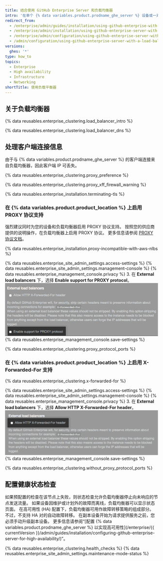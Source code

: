 ```yaml
---
title: 结合使用 GitHub Enterprise Server 和负载均衡器
intro: '在单个 {% data variables.product.prodname_ghe_server %} 设备或一对采用高可用性配置的设备前方使用负载均衡器。'
redirect_from:
  - /enterprise/admin/guides/installation/using-github-enterprise-with-a-load-balancer
  - /enterprise/admin/installation/using-github-enterprise-server-with-a-load-balancer
  - /enterprise/admin/configuration/using-github-enterprise-server-with-a-load-balancer
  - /admin/configuration/using-github-enterprise-server-with-a-load-balancer
versions:
  ghes: '*'
type: how_to
topics:
  - Enterprise
  - High availability
  - Infrastructure
  - Networking
shortTitle: 使用负载平衡器
---
```


## 关于负载均衡器

{% data reusables.enterprise_clustering.load_balancer_intro %}

{% data reusables.enterprise_clustering.load_balancer_dns %}

## 处理客户端连接信息

由于与 {% data variables.product.prodname_ghe_server %} 的客户端连接来自负载均衡器，因此客户端 IP 可丢失。

{% data reusables.enterprise_clustering.proxy_preference %}

{% data reusables.enterprise_clustering.proxy_xff_firewall_warning %}

{% data reusables.enterprise_installation.terminating-tls %}

### 在 {% data variables.product.product_location %} 上启用 PROXY 协议支持

强烈建议同时为您的设备和负载均衡器启用 PROXY 协议支持。 按照您的供应商提供的说明操作，在负载均衡器上启用 PROXY 协议。 更多信息请参阅 [PROXY 协议文档](http://www.haproxy.org/download/1.8/doc/proxy-protocol.txt)。

{% data reusables.enterprise_installation.proxy-incompatible-with-aws-nlbs %}

{% data reusables.enterprise_site_admin_settings.access-settings %}
{% data reusables.enterprise_site_admin_settings.management-console %}
{% data reusables.enterprise_management_console.privacy %}
3. 在 **External load balancers** 下，选择 **Enable support for PROXY protocol**。 ![启用 PROXY 协议支持的复选框](/assets/images/enterprise/management-console/enable-proxy.png)
{% data reusables.enterprise_management_console.save-settings %}

{% data reusables.enterprise_clustering.proxy_protocol_ports %}

### 在 {% data variables.product.product_location %} 上启用 X-Forwarded-For 支持

{% data reusables.enterprise_clustering.x-forwarded-for %}

{% data reusables.enterprise_site_admin_settings.access-settings %}
{% data reusables.enterprise_site_admin_settings.management-console %}
{% data reusables.enterprise_management_console.privacy %}
3. 在 **External load balancers** 下，选择 **Allow HTTP X-Forwarded-For header**。 ![允许 HTTP X-Forwarded-For 标头的复选框](/assets/images/enterprise/management-console/allow-xff.png)
{% data reusables.enterprise_management_console.save-settings %}

{% data reusables.enterprise_clustering.without_proxy_protocol_ports %}

## 配置健康状态检查

如果预配置的检查在该节点上失败，则状态检查允许负载均衡器停止向未响应的节点发送流量。 如果设备因维护或计划外的故障而离线，负载均衡器可以显示状态页面。 在高可用性 (HA) 配置下，负载均衡器可用作故障转移策略的组成部分。 不过，不支持 HA 对的自动故障转移。 在副本设备开始为请求提供服务之前，您必须手动升级副本设备。 更多信息请参阅“[配置 {% data variables.product.prodname_ghe_server %} 以实现高可用性](/enterprise/{{ currentVersion }}/admin/guides/installation/configuring-github-enterprise-server-for-high-availability/)”。

{% data reusables.enterprise_clustering.health_checks %}
{% data reusables.enterprise_site_admin_settings.maintenance-mode-status %}

